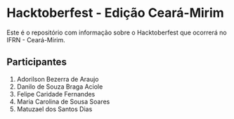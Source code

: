 # Hacktoberfest - Edição Ceará-Mirim

Este é o repositório com informação sobre o Hacktoberfest que ocorrerá no
IFRN - Ceará-Mirim.

## Participantes

1. Adorilson Bezerra de Araujo
1. Danilo de Souza Braga Aciole
1. Felipe Caridade Fernandes
1. Maria Carolina de Sousa Soares
1. Matuzael dos Santos Dias